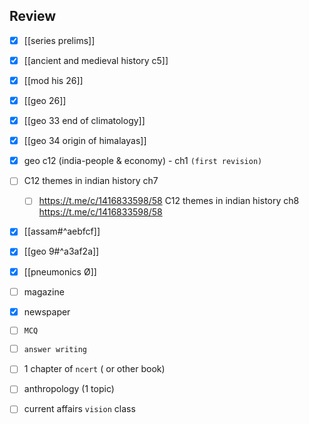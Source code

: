 
## Review
- [x] [[series prelims]]
- [x] [[ancient and medieval history c5]]
- [x] [[mod his 26]]
- [x] [[geo 26]]
- [x] [[geo 33 end of climatology]]
- [x] [[geo 34 origin of himalayas]]

- [x] geo c12 (india-people & economy) - ch1 `(first revision)`

- [ ] C12 themes in indian history ch7
	- [ ] https://t.me/c/1416833598/58
	C12 themes in indian history ch8
	https://t.me/c/1416833598/58
	
- [x] [[assam#^aebfcf]]
- [x] [[geo 9#^a3af2a]]
- [x] [[pneumonics Ø]]
- [ ] magazine 
- [x] newspaper
- [ ] `MCQ`
- [ ] `answer writing`
- [ ] 1 chapter of `ncert` ( or other book)
- [ ] anthropology (1 topic)
- [ ] current affairs `vision` class